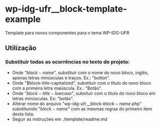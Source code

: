 # wp-idg-ufr__block-template-example
Template para novos componentes para o tema WP-IDG-UFR


## Utilização

### Substituir todas as ocorrências no texto do projeto:
- Onde "$block-name$", substituir com o nome do novo bloco, inglês, apenas letras minúsculas e traços. Ex.: "button".
- Onde "$block-title-capitalized", substituir com o titulo do novo bloco com a primeira letra maiúscula. Ex.: "Botão".
- Onde "$block-title-lowcase$", subsituir com o titulo do novo bloco em letras minúsculas. Ex: "botão".
- Alterar nome do arquivo "wp-idg-ufr__block-$block-name$.php" substituindo "$block-name$" com as mesmas regras do primeiro item desta lista.
- Seguir as instruções em ./template/readme.md
